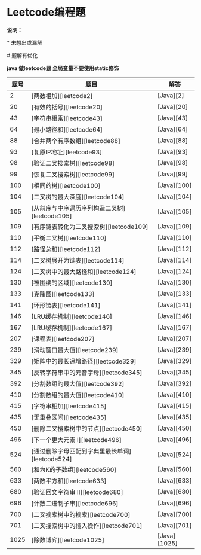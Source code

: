 # Leetcode编程题

**说明：**

\* 未想出或漏解

\# 题解有优化

**java 做leetcode题 全局变量不要使用static修饰**

|题号|题目|解答
|-|-|-
| 2 | [两数相加][leetcode2] | [Java][2]|
| 20 | [有效的括号][leetcode20] | [Java][20]|
| 43 | [字符串相乘][leetcode43] | [Java][43]|
| 64 | [最小路径和][leetcode64] | [Java][64]|
| 88 | [合并两个有序数组][leetcode88] | [Java][88]|
| 93 | [复原IP地址][leetcode93] | [Java][93]|
| 98 | [验证二叉搜索树][leetcode98] | [Java][98]|
| 99 | [恢复二叉搜索树][leetcode99] | [Java][99]|
| 100 | [相同的树][leetcode100] | [Java][100]|
| 104 | [二叉树的最大深度][leetcode104] | [Java][104]|
| 105 | [从前序与中序遍历序列构造二叉树][leetcode105] | [Java][105]|
| 109 | [有序链表转化为二叉搜索树][leetcode109] | [Java][109]|
| 110 | [平衡二叉树][leetcode110] | [Java][110]|
| 112 | [路径总和][leetcode112] | [Java][112]|
| 114 | [二叉树展开为链表][leetcode114] | [Java][114]|
| 124 | [二叉树中的最大路径和][leetcode124] | [Java][124]|
| 130 | [被围绕的区域][leetcode130] | [Java][130]|
| 133 | [克隆图][leetcode133] | [Java][133]|
| 141 | [环形链表][leetcode141] | [Java][141]|
| 146 | [LRU缓存机制][leetcode146] | [Java][146]|
| 167 | [LRU缓存机制][leetcode167] | [Java][167]|
| 207 | [课程表][leetcode207] | [Java][207]|
| 239 | [滑动窗口最大值][leetcode239] | [Java][239]|
| 329 | [矩阵中的最长递增路径][leetcode329] | [Java][329]|
| 345 | [反转字符串中的元音字母][leetcode345] | [Java][345]|
| 392 | [分割数组的最大值][leetcode392] | [Java][392]|
| 410 | [分割数组的最大值][leetcode410] | [Java][410]|
| 415 | [字符串相加][leetcode415] | [Java][415]|
| 435 | [无重叠区间][leetcode435] | [Java][435]|
| 450 | [删除二叉搜索树中的节点][leetcode450] | [Java][450]|
| 496 | [下一个更大元素 I][leetcode496] | [Java][496]|
| 524 | [通过删除字母匹配到字典里最长单词][leetcode524] | [Java][524]|
| 560 | [和为K的子数组][leetcode560] | [Java][560]|
| 633 | [两数平方和][leetcode633] | [Java][633]|
| 680 | [验证回文字符串 Ⅱ][leetcode680] | [Java][680]|
| 696 | [计数二进制子串][leetcode696] | [Java][696]|
| 700 | [二叉搜索树中的搜索][leetcode700] | [Java][700]|
| 701 | [二叉搜索树中的插入操作][leetcode701] | [Java][701]|
| 1025 | [除数博弈][leetcode1025] | [Java][1025]|

[^_^]: github链接
[2]: https://github.com/pallcard/learn-java/blob/master/src/main/java/com/wishhust/arithmetic/leetcode/Leetcode2.java ""
[20]: https://github.com/pallcard/learn-java/blob/master/src/main/java/com/wishhust/arithmetic/leetcode/Leetcode20.java ""
[43]: https://github.com/pallcard/learn-java/blob/master/src/main/java/com/wishhust/arithmetic/leetcode/Leetcode43.java ""
[64]: https://github.com/pallcard/learn-java/blob/master/src/main/java/com/wishhust/arithmetic/leetcode/Leetcode64.java ""
[88]: https://github.com/pallcard/learn-java/blob/master/src/main/java/com/wishhust/arithmetic/leetcode/Leetcode88.java ""
[93]: https://github.com/pallcard/learn-java/blob/master/src/main/java/com/wishhust/arithmetic/leetcode/Leetcode93.java ""
[98]: https://github.com/pallcard/learn-java/blob/master/src/main/java/com/wishhust/arithmetic/leetcode/Leetcode98.java ""
[99]: https://github.com/pallcard/learn-java/blob/master/src/main/java/com/wishhust/arithmetic/leetcode/Leetcode99.java ""
[100]: https://github.com/pallcard/learn-java/blob/master/src/main/java/com/wishhust/arithmetic/leetcode/Leetcode100.java ""
[104]: https://github.com/pallcard/learn-java/blob/master/src/main/java/com/wishhust/arithmetic/leetcode/Leetcode104.java ""
[105]: https://github.com/pallcard/learn-java/blob/master/src/main/java/com/wishhust/arithmetic/leetcode/Leetcode105.java ""
[109]: https://github.com/pallcard/learn-java/blob/master/src/main/java/com/wishhust/arithmetic/leetcode/Leetcode109.java ""
[110]: https://github.com/pallcard/learn-java/blob/master/src/main/java/com/wishhust/arithmetic/leetcode/Leetcode110.java ""
[110]: https://github.com/pallcard/learn-java/blob/master/src/main/java/com/wishhust/arithmetic/leetcode/Leetcode110.java ""
[112]: https://github.com/pallcard/learn-java/blob/master/src/main/java/com/wishhust/arithmetic/leetcode/Leetcode112.java ""
[114]: https://github.com/pallcard/learn-java/blob/master/src/main/java/com/wishhust/arithmetic/leetcode/Leetcode114.java ""
[124]: https://github.com/pallcard/learn-java/blob/master/src/main/java/com/wishhust/arithmetic/leetcode/Leetcode124.java ""
[130]: https://github.com/pallcard/learn-java/blob/master/src/main/java/com/wishhust/arithmetic/leetcode/Leetcode130.java ""
[133]: https://github.com/pallcard/learn-java/blob/master/src/main/java/com/wishhust/arithmetic/leetcode/Leetcode133.java ""
[141]: https://github.com/pallcard/learn-java/blob/master/src/main/java/com/wishhust/arithmetic/leetcode/Leetcode141.java ""
[146]: https://github.com/pallcard/learn-java/blob/master/src/main/java/com/wishhust/arithmetic/leetcode/Leetcode146.java ""
[167]: https://github.com/pallcard/learn-java/blob/master/src/main/java/com/wishhust/arithmetic/leetcode/Leetcode167.java ""
[207]: https://github.com/pallcard/learn-java/blob/master/src/main/java/com/wishhust/arithmetic/leetcode/Leetcode207.java ""
[239]: https://github.com/pallcard/learn-java/blob/master/src/main/java/com/wishhust/arithmetic/leetcode/Leetcode239.java ""
[329]: https://github.com/pallcard/learn-java/blob/master/src/main/java/com/wishhust/arithmetic/leetcode/Leetcode329.java ""
[345]: https://github.com/pallcard/learn-java/blob/master/src/main/java/com/wishhust/arithmetic/leetcode/Leetcode345.java ""
[392]: https://github.com/pallcard/learn-java/blob/master/src/main/java/com/wishhust/arithmetic/leetcode/Leetcode392.java ""
[410]: https://github.com/pallcard/learn-java/blob/master/src/main/java/com/wishhust/arithmetic/leetcode/Leetcode410.java ""
[415]: https://github.com/pallcard/learn-java/blob/master/src/main/java/com/wishhust/arithmetic/leetcode/Leetcode415.java ""
[435]: https://github.com/pallcard/learn-java/blob/master/src/main/java/com/wishhust/arithmetic/leetcode/Leetcode435.java ""
[450]: https://github.com/pallcard/learn-java/blob/master/src/main/java/com/wishhust/arithmetic/leetcode/Leetcode450.java ""
[496]: https://github.com/pallcard/learn-java/blob/master/src/main/java/com/wishhust/arithmetic/leetcode/Leetcode496.java ""
[524]: https://github.com/pallcard/learn-java/blob/master/src/main/java/com/wishhust/arithmetic/leetcode/Leetcode524.java ""
[560]: https://github.com/pallcard/learn-java/blob/master/src/main/java/com/wishhust/arithmetic/leetcode/Leetcode560.java ""
[633]: https://github.com/pallcard/learn-java/blob/master/src/main/java/com/wishhust/arithmetic/leetcode/Leetcode633.java ""
[680]: https://github.com/pallcard/learn-java/blob/master/src/main/java/com/wishhust/arithmetic/leetcode/Leetcode680.java ""
[696]: https://github.com/pallcard/learn-java/blob/master/src/main/java/com/wishhust/arithmetic/leetcode/Leetcode696.java ""
[700]: https://github.com/pallcard/learn-java/blob/master/src/main/java/com/wishhust/arithmetic/leetcode/Leetcode700.java ""
[701]: https://github.com/pallcard/learn-java/blob/master/src/main/java/com/wishhust/arithmetic/leetcode/Leetcode701.java ""
[1025]: https://github.com/pallcard/learn-java/blob/master/src/main/java/com/wishhust/arithmetic/leetcode/Leetcode1025.java ""


[^_^]: leetcode链接
[leetcode2]: https://leetcode-cn.com/problems/add-two-numbers/
[leetcode20]: https://leetcode-cn.com/problems/valid-parentheses/
[leetcode43]: https://leetcode-cn.com/problems/multiply-strings/
[leetcode64]: https://leetcode-cn.com/problems/minimum-path-sum/
[leetcode88]: https://leetcode-cn.com/problems/merge-sorted-array/
[leetcode93]: https://leetcode-cn.com/problems/restore-ip-addresses/
[leetcode98]: https://leetcode-cn.com/problems/validate-binary-search-tree/
[leetcode99]: https://leetcode-cn.com/problems/recover-binary-search-tree/
[leetcode100]: https://leetcode-cn.com/problems/same-tree/
[leetcode104]: https://leetcode-cn.com/problems/maximum-depth-of-binary-tree/
[leetcode105]: https://leetcode-cn.com/problems/construct-binary-tree-from-preorder-and-inorder-traversal/
[leetcode109]: https://leetcode-cn.com/problems/convert-sorted-list-to-binary-search-tree/
[leetcode110]: https://leetcode-cn.com/problems/balanced-binary-tree/
[leetcode112]: https://leetcode-cn.com/problems/path-sum/
[leetcode114]: https://leetcode-cn.com/problems/flatten-binary-tree-to-linked-list/
[leetcode124]: https://leetcode-cn.com/problems/binary-tree-maximum-path-sum/
[leetcode130]: https://leetcode-cn.com/problems/surrounded-regions/
[leetcode133]: https://leetcode-cn.com/problems/clone-graph/
[leetcode141]: https://leetcode-cn.com/problems/linked-list-cycle/
[leetcode146]: https://leetcode-cn.com/problems/lru-cache/
[leetcode167]: https://leetcode-cn.com/problems/two-sum-ii-input-array-is-sorted/
[leetcode207]: https://leetcode-cn.com/problems/course-schedule/
[leetcode239]: https://leetcode-cn.com/problems/sliding-window-maximum/
[leetcode329]: https://leetcode-cn.com/problems/longest-increasing-path-in-a-matrix/
[leetcode345]: https://leetcode-cn.com/problems/reverse-vowels-of-a-string/
[leetcode392]: https://leetcode-cn.com/problems/is-subsequence/
[leetcode410]: https://leetcode-cn.com/problems/split-array-largest-sum/
[leetcode415]: https://leetcode-cn.com/problems/add-strings/
[leetcode435]: https://leetcode-cn.com/problems/non-overlapping-intervals/
[leetcode450]: https://leetcode-cn.com/problems/delete-node-in-a-bst/
[leetcode496]: https://leetcode-cn.com/problems/next-greater-element-i/
[leetcode524]: https://leetcode-cn.com/problems/longest-word-in-dictionary-through-deleting/
[leetcode560]: https://leetcode-cn.com/problems/subarray-sum-equals-k/
[leetcode633]: https://leetcode-cn.com/problems/sum-of-square-numbers/
[leetcode680]: https://leetcode-cn.com/problems/valid-palindrome-ii/
[leetcode696]: https://leetcode-cn.com/problems/count-binary-substrings/
[leetcode700]: https://leetcode-cn.com/problems/search-in-a-binary-search-tree/
[leetcode701]: https://leetcode-cn.com/problems/insert-into-a-binary-search-tree/
[leetcode1025]: https://leetcode-cn.com/problems/divisor-game/
